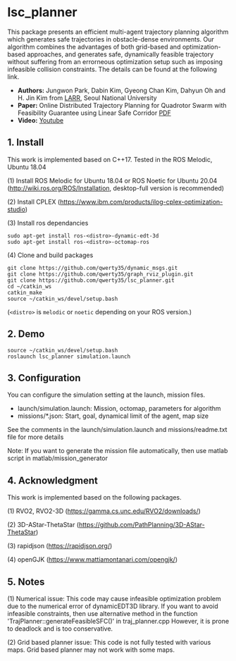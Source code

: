 # lsc_planner

This package presents an efficient multi-agent trajectory planning algorithm which generates safe trajectories in obstacle-dense environments.
Our algorithm combines the advantages of both grid-based and optimization-based approaches, and generates safe, dynamically feasible trajectory without suffering from an errorneous optimization setup such as imposing infeasible collision constraints.
The details can be found at the following link.

- **Authors:** Jungwon Park, Dabin Kim, Gyeong Chan Kim, Dahyun Oh and H. Jin Kim from [LARR](http://larr.snu.ac.kr/), Seoul National University
- **Paper:** Online Distributed Trajectory Planning for Quadrotor Swarm with Feasibility Guarantee using Linear Safe Corridor [PDF](https://arxiv.org/abs/2109.09041)
- **Video:** [Youtube](https://youtu.be/cQ3yr-DMdhM) 

## 1. Install
This work is implemented based on C++17. Tested in the ROS Melodic, Ubuntu 18.04

(1) Install ROS Melodic for Ubuntu 18.04 or ROS Noetic for Ubuntu 20.04 (http://wiki.ros.org/ROS/Installation,  desktop-full version is recommended)

(2) Install CPLEX (https://www.ibm.com/products/ilog-cplex-optimization-studio)

(3) Install ros dependancies
```
sudo apt-get install ros-<distro>-dynamic-edt-3d
sudo apt-get install ros-<distro>-octomap-ros
```

(4) Clone and build packages

```
git clone https://github.com/qwerty35/dynamic_msgs.git
git clone https://github.com/qwerty35/graph_rviz_plugin.git
git clone https://github.com/qwerty35/lsc_planner.git
cd ~/catkin_ws
catkin_make
source ~/catkin_ws/devel/setup.bash
```
(```<distro>``` is ```melodic``` or ```noetic``` depending on your ROS version.)

## 2. Demo
```
source ~/catkin_ws/devel/setup.bash
roslaunch lsc_planner simulation.launch
```

## 3. Configuration
You can configure the simulation setting at the launch, mission files.
- launch/simulation.launch: Mission, octomap, parameters for algorithm 
- missions/*.json: Start, goal, dynamical limit of the agent, map size

See the comments in the launch/simulation.launch and missions/readme.txt file for more details

Note: If you want to generate the mission file automatically, then use matlab script in matlab/mission_generator

## 4. Acknowledgment
This work is implemented based on the following packages.

(1) RVO2, RVO2-3D (https://gamma.cs.unc.edu/RVO2/downloads/)

(2) 3D-AStar-ThetaStar (https://github.com/PathPlanning/3D-AStar-ThetaStar)

(3) rapidjson (https://rapidjson.org/)

(4) openGJK (https://www.mattiamontanari.com/opengjk/)

## 5. Notes
(1) Numerical issue: This code may cause infeasible optimization problem due to the numerical error of dynamicEDT3D library.
If you want to avoid infeasible constraints, then use alternative method in the function 'TrajPlanner::generateFeasibleSFC()' in traj_planner.cpp
However, it is prone to deadlock and is too conservative.

(2) Grid based planner issue: This code is not fully tested with various maps. Grid based planner may not work with some maps.
